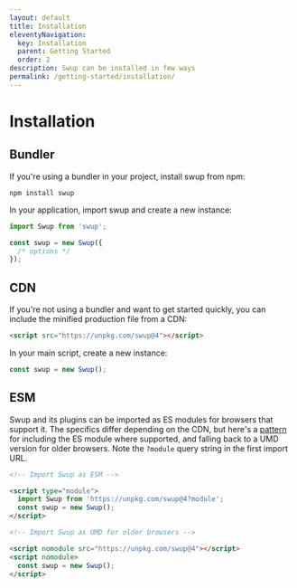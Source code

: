 ```yaml
---
layout: default
title: Installation
eleventyNavigation:
  key: Installation
  parent: Getting Started
  order: 2
description: Swup can be installed in few ways
permalink: /getting-started/installation/
---
```


# Installation

## Bundler

If you're using a bundler in your project, install swup from npm:

```shell
npm install swup
```

In your application, import swup and create a new instance:

```javascript
import Swup from 'swup';

const swup = new Swup({
  /* options */
});
```

## CDN

If you're not using a bundler and want to get started quickly, you can include
the minified production file from a CDN:

```html
<script src="https://unpkg.com/swup@4"></script>
```

In your main script, create a new instance:

```javascript
const swup = new Swup();
```

## ESM

Swup and its plugins can be imported as ES modules for browsers that support it.
The specifics differ depending on the CDN, but here's a
[pattern](https://web.dev/serve-modern-code-to-modern-browsers/) for including
the ES module where supported, and falling back to a UMD version for older
browsers. Note the `?module` query string in the first import URL.

```html
<!-- Import Swup as ESM -->

<script type="module">
  import Swup from 'https://unpkg.com/swup@4?module';
  const swup = new Swup();
</script>

<!-- Import Swup as UMD for older browsers -->

<script nomodule src="https://unpkg.com/swup@4"></script>
<script nomodule>
  const swup = new Swup();
</script>
```
